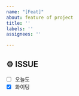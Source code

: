 ```yaml
---
name: "[Feat]"
about: feature of project
title: ''
labels: ''
assignees: ''

---
```


## ⚙️ ISSUE

- [ ] 오늘도
- [x] 화이팅
